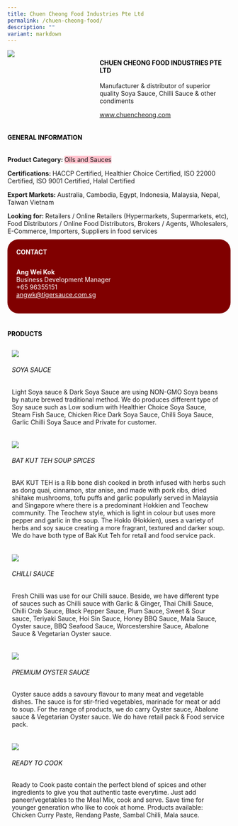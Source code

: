 ```yaml
---
title: Chuen Cheong Food Industries Pte Ltd
permalink: /chuen-cheong-food/
description: ""
variant: markdown
---
```

<div class="flex-paragraph"> 
<p style="text-transform: uppercase">
</p>
</div> 
<div class="flex-container" style="display: flex; flex-wrap: wrap;"> 
<div class="card sgds" style="flex: 1 1 40%; display: block;">
<img src="https://drive.google.com/uc?id=1br24EEkjesMk6INrQZ65TO0qSOmsXmFD&amp;export=download">
</div> 
<div class="card-sgds" style="flex: 1 1 58%; display: block; margin-left: 3px"> 
<h4 style="text-transform: uppercase; color: black;">
<b>chuen cheong food industries pte ltd
</b>
</h4> 
<p>Manufacturer &amp; distributor of superior quality Soya Sauce, Chilli Sauce &amp; other condiments
</p> 
<p>
<a href="https://www.chuencheong.com" target="_blank">www.chuencheong.com
</a>
</p> 
</div> 
</div> 
<h4 style="text-transform: uppercase; color: black;">
<b>General Information
</b>
</h4> 
<div class="flex-container" style="display: flex; flex-wrap: wrap;"> 
<div class="card sgds" style="flex: 1 1 65%; display: block; align-self: stretch"> 
<div class="flex-paragraph"> 
<p>
<b>Product Category: 
</b>
<span style="background-color: pink; border-radius: 10 px;">Oils and Sauces
</span>
</p> 
<p>
<b>Certifications: 
</b> HACCP Certified, Healthier Choice Certified, ISO 22000 Certified, ISO 9001 Certified, Halal Certified
</p> 
<p>
<b>Export Markets: 
</b>Australia, Cambodia, Egypt, Indonesia, Malaysia, Nepal, Taiwan Vietnam
</p> 
<p style="margin-bottom: 10px;">
<b>Looking for: 
</b>Retailers / Online Retailers (Hypermarkets, Supermarkets, etc), Food Distributors / Online Food Distributors, Brokers / Agents, Wholesalers, E-Commerce, Importers, Suppliers in food services
</p> 
</div> 
</div> 
<div class="card sgds" style="flex: 1 1 35%; padding: 10px; display: block; background-color: maroon; border-radius: 25px; align-self: center;"> 
<h4 style="color: white; margin-top: 10px; margin-left: 10px;">CONTACT
</h4> 
<div class="flex-paragraph"> 
<p style="padding: 10px; color: white;">
<b>Ang Wei Kok
</b>
<br>Business Development Manager
<br>+65 96355151
<br>
<a href="mailto:angwk@tigersauce.com.sg" style="color: white;">angwk@tigersauce.com.sg
</a>
</p> 
</div> 
</div> 
</div> 
<br> 
<h4 style="text-transform: uppercase; color: black;">
<b>products
</b>
</h4> 
<div style="display: flex; flex-wrap: wrap;"> 
<div class="card sgds" style="flex: 1 1 47%; margin: 10px; display: block;"> 
<div class="flex-image" style="display: block;">
<img src="https://drive.google.com/uc?id=1EPCPL_t2gJ4SYLapM0GXf4Ts3j4_yX0w&amp;export=download">
</div> 
<div class="flex-paragraph"> 
<h6 style="text-transform: uppercase; color: black;">Soya Sauce
</h6> 
<p>Light Soya sauce &amp; Dark Soya Sauce are using NON-GMO Soya beans by nature brewed traditional method. We do produces different type of Soy sauce such as Low sodium with Healthier Choice Soya Sauce, Steam Fish Sauce, Chicken Rice Dark Soya Sauce, Chilli Soya Sauce, Garlic Chilli Soya Sauce and Private for customer. 
</p>
</div> 
</div> 
<div class="card sgds" style="flex: 1 1 47%; margin: 10px; display: block;"> 
<div class="flex-image" style="display: block;">
<img src="https://drive.google.com/uc?id=1E9hQfgaXnEzxRrQ5QhdRtOU3T27xXebP&amp;export=download">
</div> 
<div class="flex-paragraph"> 
<h6 style="text-transform: uppercase; color: black;"> Bat Kut Teh Soup Spices
</h6> 
<p>BAK KUT TEH is a Rib bone dish cooked in broth infused with herbs such as dong quai, cinnamon, star anise, and made with pork ribs, dried shiitake mushrooms, tofu puffs and garlic popularly served in Malaysia and Singapore where there is a predominant Hokkien and Teochew community. The Teochew style, which is light in colour but uses more pepper and garlic in the soup. The Hoklo (Hokkien), uses a variety of herbs and soy sauce creating a more fragrant, textured and darker soup. We do have both type of Bak Kut Teh for retail and food service pack. 
</p>
</div> 
</div> 
<div class="card sgds" style="flex: 1 1 47%; margin: 10px; display: block;"> 
<div class="flex-image" style="display: block;">
<img src="https://drive.google.com/uc?id=1V68aKm9YWDuYE7tx7KpizBFuqm8BFiTs&amp;export=download">
</div> 
<div class="flex-paragraph"> 
<h6 style="text-transform: uppercase; color: black;">Chilli Sauce
</h6> 
<p>Fresh Chilli was use for our Chilli sauce. Beside, we have different type of sauces such as Chilli sauce with Garlic &amp; Ginger, Thai Chilli Sauce, Chilli Crab Sauce, Black Pepper Sauce, Plum Sauce, Sweet &amp; Sour sauce, Teriyaki Sauce, Hoi Sin Sauce, Honey BBQ Sauce, Mala Sauce, Oyster sauce, BBQ Seafood Sauce, Worcestershire Sauce, Abalone Sauce &amp; Vegetarian Oyster sauce. 
</p>
</div> 
</div> 
<div class="card sgds" style="flex: 1 1 47%; margin: 10px; display: block;"> 
<div class="flex-image" style="display: block;">
<img src="https://drive.google.com/uc?id=1K1laSq9Cx5eJoctyPUwZFn2T0Em1PLn-&amp;export=download">
</div> 
<div class="flex-paragraph"> 
<h6 style="text-transform: uppercase; color: black;">Premium Oyster Sauce
</h6> 
<p>Oyster sauce adds a savoury flavour to many meat and vegetable dishes. The sauce is for stir-fried vegetables, marinade for meat or add to soup. For the range of products, we do carry Oyster sauce, Abalone sauce &amp; Vegetarian Oyster sauce. We do have retail pack &amp; Food service pack. 
</p>
</div> 
</div> 
<div class="card sgds" style="flex: 1 1 47%; margin: 10px; display: block;"> 
<div class="flex-image" style="display: block;">
<img src="https://drive.google.com/uc?id=1zZCFtZOHuRM25a4-jCo24D6LavocZu0I&amp;export=download">
</div> 
<div class="flex-paragraph"> 
<h6 style="text-transform: uppercase; color: black;">Ready to Cook
</h6> Ready to Cook paste contain the perfect blend of spices and other ingredients to give you that authentic taste everytime. Just add paneer/vegetables to the Meal Mix, cook and serve. Save time for younger generation who like to cook at home. Products available: Chicken Curry Paste, Rendang Paste, Sambal Chilli, Mala sauce.
<p>
</p>
</div> 
</div> 
</div>